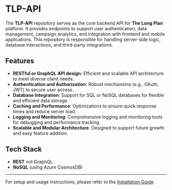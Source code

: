 # TLP-API

The **TLP-API** repository serves as the core backend API for **The Long Plan** platform. It provides endpoints to support user authentication, data management, campaign analytics, and integration with frontend and mobile applications. This repository is responsible for handling server-side logic, database interactions, and third-party integrations.

## Features

- **RESTful or GraphQL API design**: Efficient and scalable API architecture to meet diverse client needs.
- **Authentication and Authorization**: Robust mechanisms (e.g., OAuth, JWT) to secure user access.
- **Database Integration**: Support for SQL or NoSQL databases for flexible and efficient data storage.
- **Caching and Performance**: Optimizations to ensure quick response times and reduce server load.
- **Logging and Monitoring**: Comprehensive logging and monitoring tools for debugging and performance tracking.
- **Scalable and Modular Architecture**: Designed to support future growth and easy feature addition.

## Tech Stack

- **REST** not GraphQL
- **NoSQL** (using Azure CosmosDB)

---
For setup and usage instructions, please refer to the [Installation Guide](#).
